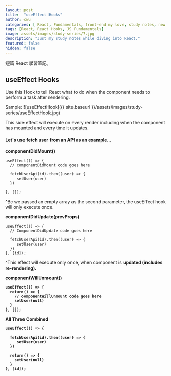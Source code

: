 ```yaml
---
layout: post
title:  "useEffect Hooks"
author: cwu
categories: [ React, Fundamentals, front-end my love, study notes, new framework! ]
tags: [React, React Hooks, JS Fundamentals]
image: assets/images/study-series/7.jpg
description: "Just my study notes while diving into React."
featured: false
hidden: false
---
```


短篇 React 學習筆記。

## useEffect Hooks

Use this Hook to tell React what to do when the component needs to perform a task after rendering.

Sample:
![useEffectHook]({{ site.baseurl }}/assets/images/study-series/useEffectHook.jpg)


<span class="highlight-text">This side effect will execute on every render including when the component has mounted and every time it updates.</span>

#### Let's use fetch user from an API as an example...

<strong>componentDidMount()</strong>

````
useEffect(() => {
  // componentDidMount code goes here

  fetchUserApi(id).then((user) => {
     setUser(user)
  })

}, []);
````
^Bc we passed an empty array as the second parameter, the useEffect hook will only execute once.


<strong>componentDidUpdate(prevProps)</strong>

````
useEffect(() => {
  // ComponentDidUpdate code goes here
  
  fetchUserApi(id).then((user) => {
     setUser(user)
  })
}, [id]);
````

^This effect will execute only once, when component is <strong>updated<strong> (includes re-rendering).

<strong>componentWillUnmount()</strong>

````
useEffect(() => {
  return() => {
    // componentWillUnmount code goes here
    setUser(null)
  }
}, []);
````

<strong>All Three Combined</strong>

````
useEffect(() => {

  fetchUserApi(id).then((user) => {
     setUser(user)
  })

  return() => {
    setUser(null)
  }
}, [id]);
````